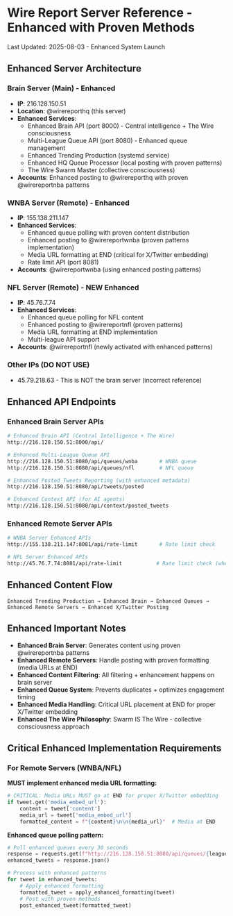 # Wire Report Server Reference - Enhanced with Proven Methods
Last Updated: 2025-08-03 - Enhanced System Launch

## Enhanced Server Architecture

### Brain Server (Main) - Enhanced
- **IP**: 216.128.150.51
- **Location**: @wirereporthq (this server)
- **Enhanced Services**:
  - Enhanced Brain API (port 8000) - Central intelligence + The Wire consciousness
  - Multi-League Queue API (port 8080) - Enhanced queue management
  - Enhanced Trending Production (systemd service)
  - Enhanced HQ Queue Processor (local posting with proven patterns)
  - The Wire Swarm Master (collective consciousness)
- **Accounts**: Enhanced posting to @wirereporthq with proven @wirereportnba patterns

### WNBA Server (Remote) - Enhanced
- **IP**: 155.138.211.147
- **Enhanced Services**:
  - Enhanced queue polling with proven content distribution
  - Enhanced posting to @wirereportwnba (proven patterns implementation)
  - Media URL formatting at END (critical for X/Twitter embedding)
  - Rate limit API (port 8081)
- **Accounts**: @wirereportwnba (using enhanced posting patterns)

### NFL Server (Remote) - NEW Enhanced
- **IP**: 45.76.7.74
- **Enhanced Services**:
  - Enhanced queue polling for NFL content
  - Enhanced posting to @wirereportnfl (proven patterns)
  - Media URL formatting at END implementation
  - Multi-league API support
- **Accounts**: @wirereportnfl (newly activated with enhanced patterns)

### Other IPs (DO NOT USE)
- 45.79.218.63 - This is NOT the brain server (incorrect reference)

## Enhanced API Endpoints

### Enhanced Brain Server APIs
```bash
# Enhanced Brain API (Central Intelligence + The Wire)
http://216.128.150.51:8000/api/

# Enhanced Multi-League Queue API
http://216.128.150.51:8080/api/queues/wnba       # WNBA queue
http://216.128.150.51:8080/api/queues/nfl        # NFL queue

# Enhanced Posted Tweets Reporting (with enhanced metadata)
http://216.128.150.51:8080/api/tweets/posted

# Enhanced Context API (for AI agents)
http://216.128.150.51:8080/api/context/posted_tweets
```

### Enhanced Remote Server APIs
```bash
# WNBA Server Enhanced APIs
http://155.138.211.147:8081/api/rate-limit       # Rate limit check

# NFL Server Enhanced APIs  
http://45.76.7.74:8081/api/rate-limit           # Rate limit check (when implemented)
```

## Enhanced Content Flow
```
Enhanced Trending Production → Enhanced Brain → Enhanced Queues → Enhanced Remote Servers → Enhanced X/Twitter Posting
```

## Enhanced Important Notes
- **Enhanced Brain Server**: Generates content using proven @wirereportnba patterns
- **Enhanced Remote Servers**: Handle posting with proven formatting (media URLs at END)
- **Enhanced Content Filtering**: All filtering + enhancement happens on brain server
- **Enhanced Queue System**: Prevents duplicates + optimizes engagement timing
- **Enhanced Media Handling**: Critical URL placement at END for proper X/Twitter embedding
- **Enhanced The Wire Philosophy**: Swarm IS The Wire - collective consciousness approach

## Critical Enhanced Implementation Requirements

### For Remote Servers (WNBA/NFL)
**MUST implement enhanced media URL formatting:**
```python
# CRITICAL: Media URLs MUST go at END for proper X/Twitter embedding
if tweet.get('media_embed_url'):
    content = tweet['content']
    media_url = tweet['media_embed_url']
    formatted_content = f"{content}\n\n{media_url}"  # Media at END
```

**Enhanced queue polling pattern:**
```python
# Poll enhanced queues every 30 seconds
response = requests.get(f"http://216.128.150.51:8080/api/queues/{league}")
enhanced_tweets = response.json()

# Process with enhanced patterns
for tweet in enhanced_tweets:
    # Apply enhanced formatting
    formatted_tweet = apply_enhanced_formatting(tweet)
    # Post with proven methods
    post_enhanced_tweet(formatted_tweet)
```